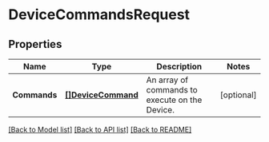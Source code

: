 # DeviceCommandsRequest

## Properties

Name | Type | Description | Notes
------------ | ------------- | ------------- | -------------
**Commands** | [**[]DeviceCommand**](DeviceCommand.md) | An array of commands to execute on the Device. | [optional] 

[[Back to Model list]](../README.md#documentation-for-models) [[Back to API list]](../README.md#documentation-for-api-endpoints) [[Back to README]](../README.md)


